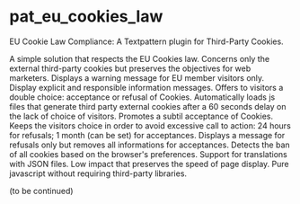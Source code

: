 # pat_eu_cookies_law
EU Cookie Law Compliance: A Textpattern plugin for Third-Party Cookies.

A simple solution that respects the EU Cookies law. Concerns only the external third-party cookies but preserves the objectives for web marketers.
Displays a warning message for EU member visitors only. Display explicit and responsible information messages.
Offers to visitors a double choice: acceptance or refusal of Cookies. Automatically loads js files that generate third party external cookies after a 60 seconds delay on the lack of choice of visitors. Promotes a subtil acceptance of Cookies.
Keeps the visitors choice in order to avoid excessive call to action: 24 hours for refusals; 1 month (can be set) for acceptances.
Displays a message for refusals only but removes all informations for acceptances.
Detects the ban of all cookies based on the browser's preferences.
Support for translations with JSON files.
Low impact that preserves the speed of page display. Pure javascript without requiring third-party libraries.

(to be continued)

